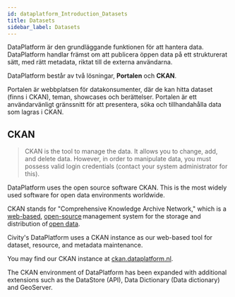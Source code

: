 ```yaml
---
id: dataplatform_Introduction_Datasets
title: Datasets
sidebar_label: Datasets
---
```


DataPlatform är den grundläggande funktionen för att hantera data. DataPlatform handlar främst om att publicera öppen data på ett strukturerat sätt, med rätt metadata, riktat till de externa användarna.

DataPlatform består av två lösningar, **Portalen** och **CKAN**.

Portalen är webbplatsen för datakonsumenter, där de kan hitta dataset (finns i CKAN), teman, showcases och berättelser. Portalen är ett användarvänligt gränssnitt för att presentera, söka och tillhandahålla data som lagras i CKAN.

## CKAN

> CKAN is the tool to manage the data. It allows you to change, add, and delete data. However, in order to manipulate data, you must possess valid login credentials (contact your system administrator for this).

DataPlatform uses the open source software CKAN. This is the most widely used software for open data environments worldwide.

CKAN stands for "Comprehensive Knowledge Archive Network," which is a <a href="https://en.wikipedia.org/wiki/Web_application" target="_blank">web-based</a>, <a href="https://en.wikipedia.org/wiki/Open-source_software" target="_blank">open-source</a> management system for the storage and distribution of <a href="https://en.wikipedia.org/wiki/Open_data" target="_blank">open data</a>.

Civity's DataPlatform uses a CKAN instance as our web-based tool for dataset, resource, and metadata maintenance.

You may find our CKAN instance at <a href="https://ckan.dataplatform.nl/" target="_blank">ckan.dataplatform.nl</a>.

The CKAN environment of DataPlatform has been expanded with additional extensions such as the DataStore (API), Data Dictionary (Data dictionary) and GeoServer.
